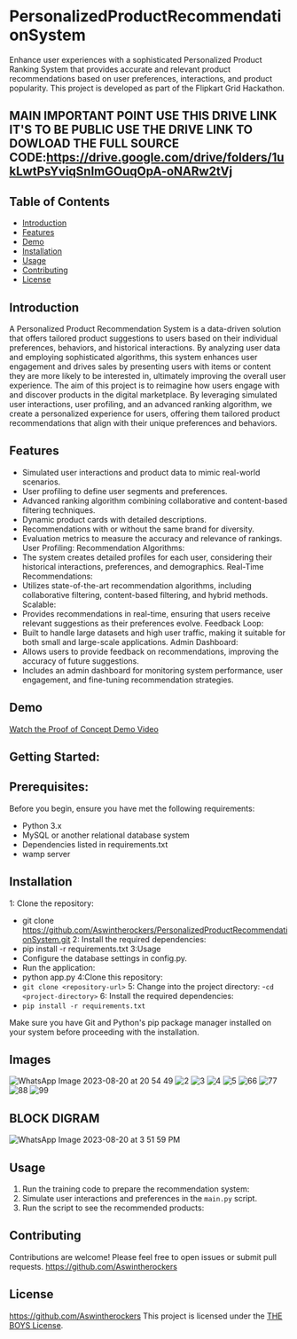 # PersonalizedProductRecommendationSystem

Enhance user experiences with a sophisticated Personalized Product Ranking System that provides accurate and relevant product recommendations based on user preferences, interactions, and product popularity. This project is developed as part of the Flipkart Grid Hackathon.
## MAIN IMPORTANT POINT USE THIS DRIVE LINK IT'S TO BE PUBLIC USE THE DRIVE LINK TO DOWLOAD THE FULL SOURCE CODE:https://drive.google.com/drive/folders/1ukLwtPsYviqSnImGOuqOpA-oNARw2tVj
## Table of Contents
- [Introduction](#introduction)
- [Features](#features)
- [Demo](#demo)
- [Installation](#installation)
- [Usage](#usage)
- [Contributing](#contributing)
- [License](#license)

## Introduction
A Personalized Product Recommendation System is a data-driven solution that offers tailored product suggestions to users based on their individual preferences, behaviors, and historical interactions. By analyzing user data and employing sophisticated algorithms, this system enhances user engagement and drives sales by presenting users with items or content they are more likely to be interested in, ultimately improving the overall user experience.
The aim of this project is to reimagine how users engage with and discover products in the digital marketplace. By leveraging simulated user interactions, user profiling, and an advanced ranking algorithm, we create a personalized experience for users, offering them tailored product recommendations that align with their unique preferences and behaviors.

## Features

- Simulated user interactions and product data to mimic real-world scenarios.
- User profiling to define user segments and preferences.
- Advanced ranking algorithm combining collaborative and content-based filtering techniques.
- Dynamic product cards with detailed descriptions.
- Recommendations with or without the same brand for diversity.
- Evaluation metrics to measure the accuracy and relevance of rankings.
User Profiling:
Recommendation Algorithms:
 - The system creates detailed profiles for each user, considering their historical interactions, preferences, and demographics.
Real-Time Recommendations:
 - Utilizes state-of-the-art recommendation algorithms, including collaborative filtering, content-based filtering, and hybrid methods.
Scalable: 
 - Provides recommendations in real-time, ensuring that users receive relevant suggestions as their preferences evolve.
Feedback Loop:
  - Built to handle large datasets and high user traffic, making it suitable for both small and large-scale applications.
Admin Dashboard:
  - Allows users to provide feedback on recommendations, improving the accuracy of future suggestions.
  - Includes an admin dashboard for monitoring system performance, user engagement, and fine-tuning recommendation strategies.
## Demo

[Watch the Proof of Concept Demo Video](https://youtu.be/Xs0WKUQzBdY)
## Getting Started:
## Prerequisites:
Before you begin, ensure you have met the following requirements:

- Python 3.x
- MySQL or another relational database system
- Dependencies listed in requirements.txt
- wamp server

## Installation
1: Clone the repository:
  - git clone https://github.com/Aswintherockers/PersonalizedProductRecommendationSystem.git
2: Install the required dependencies:
  - pip install -r requirements.txt
3:Usage
  - Configure the database settings in config.py.
  - Run the application:
  - python app.py
4:Clone this repository: 
  - `git clone <repository-url>`
5: Change into the project directory: 
  -`cd <project-directory>`
6: Install the required dependencies:
  - `pip install -r requirements.txt`

Make sure you have Git and Python's pip package manager installed on your system before proceeding with the installation.

## Images
![WhatsApp Image 2023-08-20 at 20 54 49](https://github.com/Aswintherockers/PersonalizedProductRecommendationSystem/assets/110334860/fe0a0b62-126d-4fbb-bfe7-d4cd7f76b23d)
![2](https://github.com/Aswintherockers/PersonalizedProductRecommendationSystem/assets/110334860/ad39e92b-9ef7-435c-be14-33cc932bf3f9)
![3](https://github.com/Aswintherockers/PersonalizedProductRecommendationSystem/assets/110334860/86bb0d06-e7da-4b54-a665-bdf2ba8bfbd4)
![4](https://github.com/Aswintherockers/PersonalizedProductRecommendationSystem/assets/110334860/c2beb0e9-8eb0-41e8-be7c-f0cf58f3f227)
![5](https://github.com/Aswintherockers/PersonalizedProductRecommendationSystem/assets/110334860/2e3ffa9f-5093-4eec-a308-222df0609628)
![66](https://github.com/Aswintherockers/PersonalizedProductRecommendationSystem/assets/110334860/941c455d-6c47-4bb6-b9b3-c84233576631)
![77](https://github.com/Aswintherockers/PersonalizedProductRecommendationSystem/assets/110334860/25dba739-72e0-4ffd-a6b4-767e1a6a450d)
![88](https://github.com/Aswintherockers/PersonalizedProductRecommendationSystem/assets/110334860/1bc56b3e-e6a1-4885-baba-a1f73241f0f1)
![99](https://github.com/Aswintherockers/PersonalizedProductRecommendationSystem/assets/110334860/2f52b419-3325-47b4-9619-12fe08f3c888)

## BLOCK DIGRAM
![WhatsApp Image 2023-08-20 at 3 51 59 PM](https://github.com/Aswintherockers/PersonalizedProductRecommendationSystem/assets/110334860/fd32c188-562f-4ac5-b2e4-37c780376f7c)

## Usage

1. Run the training code to prepare the recommendation system:
2. Simulate user interactions and preferences in the `main.py` script.
3. Run the script to see the recommended products:

## Contributing

Contributions are welcome! Please feel free to open issues or submit pull requests.
https://github.com/Aswintherockers

## License
https://github.com/Aswintherockers
This project is licensed under the [THE BOYS License](LICENSE).
